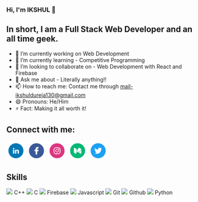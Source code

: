 ### Hi, I'm IKSHUL 👋

<!--
**IkshulDureja/IkshulDureja** is a ✨ _special_ ✨ repository because its `README.md` (this file) appears on your GitHub profile.
-->
## In short, I am a Full Stack Web Developer and an all time geek.


- 🔭 I’m currently working on Web Development
- 🌱 I’m currently learning - Competitive Programming
- 👯 I’m looking to collaborate on - Web Development with React and Firebase
- 💬 Ask me about - Literally anything!!
- 📫 How to reach me: Contact me through mail-ikshuldureja130@gmail.com
- 😄 Pronouns: He/Him
- ⚡ Fact: Making it all worth it!


## Connect with me:
<a href="https://www.linkedin.com/in/ikshul-dureja-4a3189191/"><img src="https://github.com/aritraroy/social-icons/blob/master/linkedin-icon.png?raw=true" width="50"></a>
<a href="https://www.facebook.com/Ikshul/"><img src="https://github.com/aritraroy/social-icons/blob/master/facebook-icon.png?raw=true" width="50"></a>
<a href="https://www.instagram.com/ikshuldureja/"><img src="https://github.com/aritraroy/social-icons/blob/master/instagram-icon.png?raw=true" width="50"></a>
<a href="https://medium.com/@ikshuldureja130"><img src="https://github.com/aritraroy/social-icons/blob/master/medium-icon.png" width="50"></a>
<a href="https://twitter.com/IkshulD"><img src="https://github.com/aritraroy/social-icons/blob/master/twitter-icon.png" width="50"></a>

## Skills
<img src="https://img.icons8.com/color/48/000000/c-plus-plus-logo.png"/>  C++ 
<img src="https://img.icons8.com/color/48/000000/c-programming.png"/>   C 
<img src="https://img.icons8.com/color/48/000000/firebase.png"/> Firebase
<img src="https://img.icons8.com/color/48/000000/js.png"/> Javascript
<img src="https://img.icons8.com/color/48/000000/git.png"/> Git
<img src="https://img.icons8.com/color/48/000000/github.png"/> Github
<img src="https://img.icons8.com/color/48/000000/python.png"/> Python

